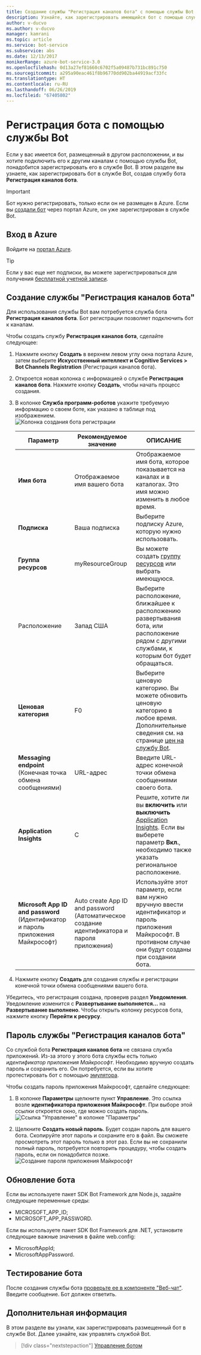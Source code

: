 ```yaml
---
title: Создание службы "Регистрация каналов бота" с помощью службы Bot | Документация Майкрософт
description: Узнайте, как зарегистрировать имеющийся бот с помощью службы Bot.
author: v-ducvo
ms.author: v-ducvo
manager: kamrani
ms.topic: article
ms.service: bot-service
ms.subservice: abs
ms.date: 12/13/2017
monikerRange: azure-bot-service-3.0
ms.openlocfilehash: 0d13a27ef81660c6702f5a09487b731bc891c750
ms.sourcegitcommit: a295a90eac461f8b96770dd902ba44919acf33fc
ms.translationtype: HT
ms.contentlocale: ru-RU
ms.lasthandoff: 06/26/2019
ms.locfileid: "67405802"
---
```

# <a name="register-a-bot-with-bot-service"></a>Регистрация бота с помощью службы Bot



Если у вас имеется бот, размещенный в другом расположении, и вы хотите подключить его к другим каналам с помощью службы Bot, понадобится зарегистрировать его в службе Bot. В этом разделе вы узнаете, как зарегистрировать бот в службе Bot, создав службу бота **Регистрация каналов бота**.

> [!IMPORTANT] 
> Бот нужно регистрировать, только если он не размещен в Azure. Если вы [создали бот](bot-service-quickstart.md) через портал Azure, он уже зарегистрирован в службе Bot.

## <a name="log-in-to-azure"></a>Вход в Azure
Войдите на [портал Azure](http://portal.azure.com).

> [!TIP]
> Если у вас еще нет подписки, вы можете зарегистрироваться для получения <a href="https://azure.microsoft.com/free/" target="_blank">бесплатной учетной записи</a>.

## <a name="create-a-bot-channels-registration"></a>Создание службы "Регистрация каналов бота"
Для использования службы Bot вам потребуется служба бота **Регистрация каналов бота**. Бот регистрации позволяет подключить бот к каналам.

Чтобы создать службу **Регистрация каналов бота**, сделайте следующее:

1. Нажмите кнопку **Создать** в верхнем левом углу окна портала Azure, затем выберите **Искусственный интеллект и Cognitive Services > Bot Channels Registration** (Регистрация каналов бота). 

2. Откроется новая колонка с информацией о службе **Регистрация каналов бота**. Нажмите кнопку **Создать**, чтобы начать процесс создания. 

3. В колонке **Служба программ-роботов** укажите требуемую информацию о своем боте, как указано в таблице под изображением.  <br/>
   ![Колонка создания бота регистрации](~/media/azure-bot-quickstarts/registration-create-bot-service-blade.png)


   |                    Параметр                     |         Рекомендуемое значение         |                                                                                                  ОПИСАНИЕ                                                                                                  |
   |------------------------------------------------|---------------------------------|---------------------------------------------------------------------------------------------------------------------------------------------------------------------------------------------------------------|
   |           <strong>Имя бота</strong>            |     Отображаемое имя вашего бота     |                                                  Отображаемое имя бота, которое показывается на каналах и в каталогах. Это имя можно изменить в любое время.                                                  |
   |         <strong>Подписка</strong>          |        Ваша подписка        |                                                                                Выберите подписку Azure, которую нужно использовать.                                                                                 |
   |        <strong>Группа ресурсов</strong>         |         myResourceGroup         |                                 Вы можете создать [группу ресурсов](/azure/azure-resource-manager/resource-group-overview#resource-groups) или выбрать имеющуюся.                                  |
   |                    Расположение                    |             Запад США             |                                                        Выберите расположение, ближайшее к расположению развертывания бота, или расположение рядом с другими службами, к которым бот будет обращаться.                                                         |
   |         <strong>Ценовая категория</strong>          |               F0                |             Выберите ценовую категорию. Вы можете обновить ценовую категорию в любое время. Дополнительные сведения см. на странице [цен на службу Bot](https://azure.microsoft.com/pricing/details/bot-service/).              |
   |      <strong>Messaging endpoint</strong> (Конечная точка обмена сообщениями)       |               URL-адрес               |                                                                               Введите URL-адрес конечной точки обмена сообщениями своего бота.                                                                                |
   |     <strong>Application Insights</strong>      |               С                | Решите, хотите ли вы <strong>включить</strong> или <strong>выключить</strong> [Application Insights](bot-service-manage-analytics.md). Если вы выберете параметр <strong>Вкл.</strong>, необходимо также указать региональное расположение. |
   | <strong>Microsoft App ID and password</strong> (Идентификатор и пароль приложения Майкрософт) | Auto create App ID and password (Автоматическое создание идентификатора и пароля приложения) |              Используйте этот параметр, если вам нужно вручную ввести идентификатор и пароль приложения Майкрософт. В противном случае они будут созданы при создании бота.               |


4. Нажмите кнопку **Создать** для создания службы и регистрации конечной точки обмена сообщениями вашего бота.

Убедитесь, что регистрация создана, проверив раздел **Уведомления**. Уведомление изменится с **Развертывание выполняется...** на **Развертывание выполнено**. Чтобы открыть колонку ресурсов бота, нажмите кнопку **Перейти к ресурсу**. 

## <a name="bot-channels-registration-password"></a>Пароль службы "Регистрация каналов бота"

Со службой бота **Регистрация каналов бота** не связана служба приложений. Из-за этого у этого бота службы есть только *идентификатор приложения Майкрософт*. Необходимо вручную создать пароль и сохранить его. Он потребуется, если вы хотите протестировать бот с помощью [эмулятора](bot-service-debug-emulator.md).

Чтобы создать пароль приложения Майкрософт, сделайте следующее:

1. В колонке **Параметры** щелкните пункт **Управление**. Это ссылка возле **идентификатора приложения Майкрософт**. При выборе этой ссылки откроется окно, где можно создать пароль. <br/>
  ![Ссылка "Управление" в колонке "Параметры"](~/media/azure-bot-quickstarts/registration-settings-manage-link.png)

2. Щелкните **Создать новый пароль**. Будет создан пароль для вашего бота. Скопируйте этот пароль и сохраните его в файл. Вы сможете просмотреть этот пароль только в этот раз. Если вы не сохранили полный пароль, потребуется повторить процедуру, чтобы создать пароль, если он понадобится позже. <br/>
  ![Создание пароля приложения Майкрософт](~/media/azure-bot-quickstarts/registration-generate-app-password.png)

## <a name="update-the-bot"></a>Обновление бота

Если вы используете пакет SDK Bot Framework для Node.js, задайте следующие переменные среды:

* MICROSOFT_APP_ID;
* MICROSOFT_APP_PASSWORD.

Если вы используете пакет SDK Bot Framework для .NET, установите следующие важные значения в файле web.config:

* MicrosoftAppId;
* MicrosoftAppPassword.

## <a name="test-the-bot"></a>Тестирование бота

После создания службы бота [проверьте ее в компоненте "Веб-чат"](bot-service-manage-test-webchat.md). Введите сообщение. Бот должен ответить.

## <a name="next-steps"></a>Дополнительная информация

В этом разделе вы узнали, как зарегистрировать размещенный бот в службе Bot. Далее узнайте, как управлять службой Bot.

> [!div class="nextstepaction"]
> [Управление ботом](bot-service-manage-overview.md)

